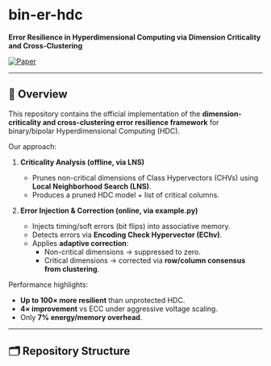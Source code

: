 # bin-er-hdc  
**Error Resilience in Hyperdimensional Computing via Dimension Criticality and Cross-Clustering**  

[![Paper](https://img.shields.io/badge/paper-ATSITC%202025-blue)](./ATSITC-ASIA_2025_paper_110.pdf)  

---

## 📖 Overview  
This repository contains the official implementation of the **dimension-criticality and cross-clustering error resilience framework** for binary/bipolar Hyperdimensional Computing (HDC).  

Our approach:  
1. **Criticality Analysis (offline, via LNS)**  
   - Prunes non-critical dimensions of Class Hypervectors (CHVs) using **Local Neighborhood Search (LNS)**.  
   - Produces a pruned HDC model + list of critical columns.  

2. **Error Injection & Correction (online, via example.py)**  
   - Injects timing/soft errors (bit flips) into associative memory.  
   - Detects errors via **Encoding Check Hypervector (EChv)**.  
   - Applies **adaptive correction**:  
     - Non-critical dimensions → suppressed to zero.  
     - Critical dimensions → corrected via **row/column consensus from clustering**.  

Performance highlights:  
- **Up to 100× more resilient** than unprotected HDC.  
- **4× improvement** vs ECC under aggressive voltage scaling.  
- Only **7% energy/memory overhead**.  

---

## 🗂 Repository Structure  

